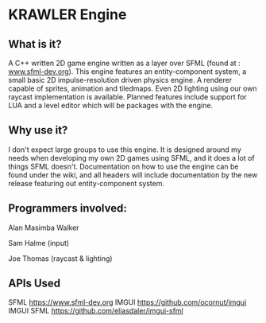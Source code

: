 # KRAWLER Engine

## What is it?
A C++ written 2D game engine written as a layer over SFML (found at : www.sfml-dev.org). This engine features an entity-component system, a small basic 2D impulse-resolution driven physics engine. A renderer capable of sprites, animation and tiledmaps. Even 2D lighting using our own raycast implementation is available. Planned features include support for LUA and a level editor which will be packages with the engine. 

## Why use it?
I don't expect large groups to use this engine. It is designed around my needs when developing my own 2D games using SFML, and it does a lot of things SFML doesn't. Documentation on how to use the engine can be found under the wiki, and all headers will include documentation by the new release featuring out entity-component system.

## Programmers involved: 

Alan Masimba Walker

Sam Halme (input)

Joe Thomas (raycast & lighting) 

## APIs Used
SFML https://www.sfml-dev.org
IMGUI https://github.com/ocornut/imgui
IMGUI SFML https://github.com/eliasdaler/imgui-sfml
